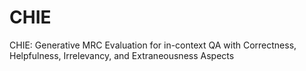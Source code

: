 # CHIE
CHIE: Generative MRC Evaluation for in-context QA with Correctness, Helpfulness, Irrelevancy, and Extraneousness Aspects
